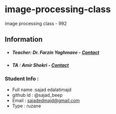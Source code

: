 # image-processing-class
image processing class - 992

## Information
* ##### Teacher: Dr. Farzin Yaghmaee - [Contact](mailto:f_yaghmaee@semnan.ac.ir)
* ##### TA : Amir Shokri - [Contact](mailto:amirshokri@semnan.ac.ir)

### Student Info :
* Full name :sajad edalatimajd
* github id : @sajad_beep
* Email : sajadedmajd@gmail.com
* Type : ruzane
